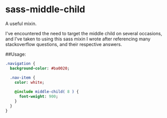 # sass-middle-child
A useful mixin.


I've encountered the need to target the middle child on several occasions, and I've taken to using this sass mixin I wrote after referencing many stackoverflow questions, and their respective answers.

##Usage:
```sass
.navigation {
  background-color: #ba0020;

  .nav-item {
    color: white;
    
    @include middle-child( 8 ) {
      font-weight: 900;
    }
  }
}
```
